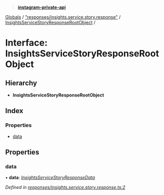 > **[instagram-private-api](../README.md)**

[Globals](../README.md) / ["responses/insights.service.story.response"](../modules/_responses_insights_service_story_response_.md) / [InsightsServiceStoryResponseRootObject](_responses_insights_service_story_response_.insightsservicestoryresponserootobject.md) /

# Interface: InsightsServiceStoryResponseRootObject

## Hierarchy

* **InsightsServiceStoryResponseRootObject**

## Index

### Properties

* [data](_responses_insights_service_story_response_.insightsservicestoryresponserootobject.md#data)

## Properties

###  data

• **data**: *[InsightsServiceStoryResponseData](_responses_insights_service_story_response_.insightsservicestoryresponsedata.md)*

*Defined in [responses/insights.service.story.response.ts:2](https://github.com/dilame/instagram-private-api/blob/e9c516c/src/responses/insights.service.story.response.ts#L2)*